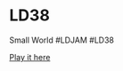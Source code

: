 # LD38
Small World #LDJAM #LD38

[Play it here](https://www.zakwest.tech/files/ludumdare/LD38/Game/)
